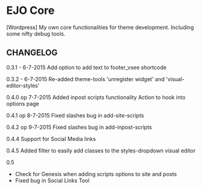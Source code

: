 # EJO Core
[Wordpress] My own core functionalities for theme development. Including some nifty debug tools.

## CHANGELOG

0.3.1 - 6-7-2015
Add option to add text to footer_vsee shortcode

0.3.2 - 6-7-2015
Re-added theme-tools 'unregister widget' and 'visual-editor-styles'

0.4.0 op 7-7-2015
Added inpost scripts functionality
Action to hook into options page

0.4.1 op 8-7-2015
Fixed slashes bug in add-site-scripts

0.4.2 op 9-7-2015
Fixed slashes bug in add-inpost-scripts

0.4.4 
Support for Social Media links

0.4.5
Added filter to easily add classes to the styles-dropdown visual editor

0.5
- Check for Genesis when adding scripts options to site and posts
- Fixed bug in Social Links Tool
